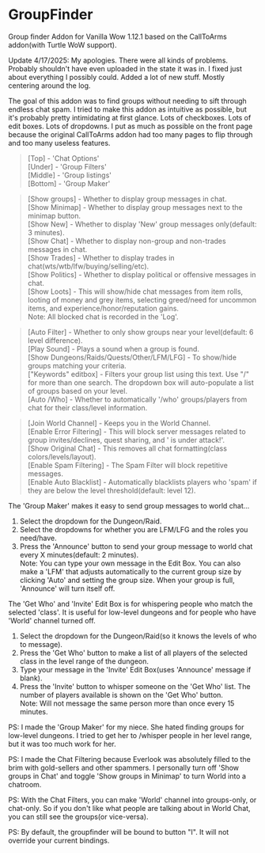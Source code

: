# GroupFinder
Group finder Addon for Vanilla Wow 1.12.1 based on the CallToArms addon(with Turtle WoW support).  

Update 4/17/2025: My apologies. There were all kinds of problems. Probably shouldn't have even uploaded in the state it was in. I fixed just about everything I possibly could. Added a lot of new stuff. Mostly centering around the log.  

The goal of this addon was to find groups without needing to sift through endless chat spam. I tried to make this addon as intuitive as possible, but it's probably pretty intimidating at first glance. Lots of checkboxes. Lots of edit boxes. Lots of dropdowns. I put as much as possible on the front page because the original CallToArms addon had too many pages to flip through and too many useless features.  

>[Top] - 'Chat Options'  
[Under] - 'Group Filters'  
[Middle] - 'Group listings'  
[Bottom] - 'Group Maker'  

>[Show groups] - Whether to display group messages in chat.  
[Show Minimap] - Whether to display group messages next to the minimap button.  
[Show New] - Whether to display 'New' group messages only(default: 3 minutes).  
[Show Chat] - Whether to display non-group and non-trades messages in chat.  
[Show Trades] - Whether to display trades in chat(wts/wtb/lfw/buying/selling/etc).  
[Show Politics] - Whether to display political or offensive messages in chat.  
[Show Loots] - This will show/hide chat messages from item rolls, looting of money and grey items, selecting greed/need for uncommon items, and experience/honor/reputation gains.  
Note: All blocked chat is recorded in the 'Log'.  

>[Auto Filter] - Whether to only show groups near your level(default: 6 level difference).  
[Play Sound] - Plays a sound when a group is found.  
[Show Dungeons/Raids/Quests/Other/LFM/LFG] - To show/hide groups matching your criteria.  
["Keywords" editbox] - Filters your group list using this text. Use "/" for more than one search. The dropdown box will auto-populate a list of groups based on your level.  
[Auto /Who] - Whether to automatically '/who' groups/players from chat for their class/level information.  

>[Join World Channel] - Keeps you in the World Channel.  
[Enable Error Filtering] - This will block server messages related to group invites/declines, quest sharing, and '<name> is under attack!'.  
[Show Original Chat] - This removes all chat formatting(class colors/levels/layout).  
[Enable Spam Filtering] - The Spam Filter will block repetitive messages.  
[Enable Auto Blacklist] - Automatically blacklists players who 'spam' if they are below the level threshold(default: level 12).  

The 'Group Maker' makes it easy to send group messages to world chat...  
1) Select the dropdown for the Dungeon/Raid.  
2) Select the dropdowns for whether you are LFM/LFG and the roles you need/have.  
3) Press the 'Announce' button to send your group message to world chat every X minutes(default: 2 minutes).  
Note: You can type your own message in the Edit Box. You can also make a 'LFM' that adjusts automatically to the current group size by clicking 'Auto' and setting the group size. When your group is full, 'Announce' will turn itself off. 
  
The 'Get Who' and 'Invite' Edit Box is for whispering people who match the selected 'class'. It is useful for low-level dungeons and for people who have 'World' channel turned off.  
1) Select the dropdown for the Dungeon/Raid(so it knows the levels of who to message).  
2) Press the 'Get Who' button to make a list of all players of the selected class in the level range of the dungeon.  
3) Type your message in the 'Invite' Edit Box(uses 'Announce' message if blank).  
4) Press the 'Invite' button to whisper someone on the 'Get Who' list. The number of players available is shown on the 'Get Who' button.  
Note: Will not message the same person more than once every 15 minutes.  

PS: I made the 'Group Maker' for my niece. She hated finding groups for low-level dungeons. I tried to get her to /whisper people in her level range, but it was too much work for her.  

PS: I made the Chat Filtering because Everlook was absolutely filled to the brim with gold-sellers and other spammers. I personally turn off 'Show groups in Chat' and toggle 'Show groups in Minimap' to turn World into a chatroom.

PS: With the Chat Filters, you can make 'World' channel into groups-only, or chat-only. So if you don't like what people are talking about in World Chat, you can still see the groups(or vice-versa).  

PS: By default, the groupfinder will be bound to button "I". It will not override your current bindings.
